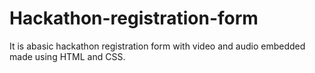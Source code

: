 # Hackathon-registration-form
It is abasic hackathon registration form with video and audio embedded made using HTML and CSS.
